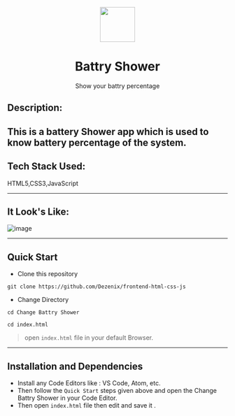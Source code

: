 <p align="center">
    <img alt="" height="80" src=".">
  </a>
</p>
<h1 align="center">Battry Shower</h1>

<div align="center">
 Show your battry percentage
</div>



## Description:

This is a battery Shower app which is used to know battery percentage of the system.
---

## Tech Stack Used:
HTML5,CSS3,JavaScript

---

## It Look's Like:

![image]()

---


## **Quick Start**
- Clone this repository

``` 
git clone https://github.com/Dezenix/frontend-html-css-js
```
- Change Directory

```
cd Change Battry Shower
```

```
cd index.html
```
> open ```index.html``` file in your default Browser.
---
## **Installation and Dependencies**
- Install any Code Editors like : VS Code, Atom, etc.
- Then follow the ```Quick Start``` steps given above and open the 
Change Battry Shower in your Code Editor.
- Then open ```index.html``` file then edit and save it .